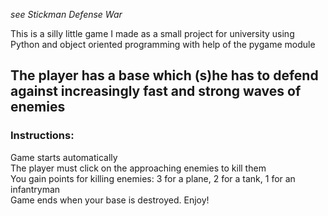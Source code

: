 *see Stickman Defense War*

This is a silly little game I made as a small project for university using Python and object oriented programming with help of the pygame module

## The player has a base which (s)he has to defend against increasingly fast and strong waves of enemies

### Instructions:
Game starts automatically  
The player must click on the approaching enemies to kill them  
You gain points for killing enemies: 3 for a plane, 2 for a tank, 1 for an infantryman  
Game ends when your base is destroyed. Enjoy!  

